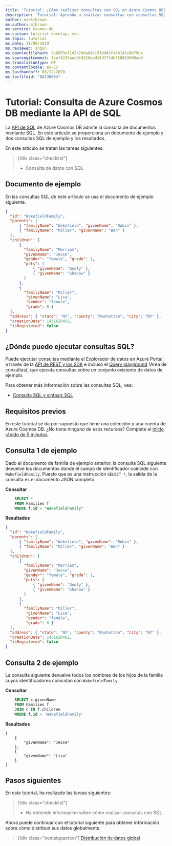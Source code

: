 ```yaml
---
title: 'Tutorial: ¿Cómo realizar consultas con SQL en Azure Cosmos DB?'
description: 'Tutorial: Aprenda a realizar consultas con consultas SQL en Azure Cosmos DB mediante el Sitio de prueba de consultas'
author: markjbrown
ms.author: mjbrown
ms.service: cosmos-db
ms.custom: tutorial-develop, mvc
ms.topic: tutorial
ms.date: 11/05/2019
ms.reviewer: sngun
ms.openlocfilehash: 2a6033ef1d2b7dda04b1510d42fa49141e0b79b4
ms.sourcegitcommit: 1aef4235aec3fd326ded18df7fdb750883809ae8
ms.translationtype: HT
ms.contentlocale: es-ES
ms.lasthandoff: 08/12/2020
ms.locfileid: "88136004"
---
```

# <a name="tutorial-query-azure-cosmos-db-by-using-the-sql-api"></a>Tutorial: Consulta de Azure Cosmos DB mediante la API de SQL

La [API de SQL](documentdb-introduction.md) de Azure Cosmos DB admite la consulta de documentos mediante SQL. En este artículo se proporciona un documento de ejemplo y dos consultas SQL de ejemplo y los resultados.

En este artículo se tratan las tareas siguientes: 

> [!div class="checklist"]
> * Consulta de datos con SQL

## <a name="sample-document"></a>Documento de ejemplo

En las consultas SQL de este artículo se usa el documento de ejemplo siguiente.

```json
{
  "id": "WakefieldFamily",
  "parents": [
      { "familyName": "Wakefield", "givenName": "Robin" },
      { "familyName": "Miller", "givenName": "Ben" }
  ],
  "children": [
      {
        "familyName": "Merriam", 
        "givenName": "Jesse", 
        "gender": "female", "grade": 1,
        "pets": [
            { "givenName": "Goofy" },
            { "givenName": "Shadow" }
        ]
      },
      { 
        "familyName": "Miller", 
         "givenName": "Lisa", 
         "gender": "female", 
         "grade": 8 }
  ],
  "address": { "state": "NY", "county": "Manhattan", "city": "NY" },
  "creationDate": 1431620462,
  "isRegistered": false
}
```

## <a name="where-can-i-run-sql-queries"></a>¿Dónde puedo ejecutar consultas SQL?

Puede ejecutar consultas mediante el Explorador de datos en Azure Portal, a través de la [API de REST y los SDK](sql-api-sdk-dotnet.md) e incluso el [Query playground](https://www.documentdb.com/sql/demo) (Área de consultas), que ejecuta consultas sobre un conjunto existente de datos de ejemplo.

Para obtener más información sobre las consultas SQL, vea:
* [Consulta SQL y sintaxis SQL](sql-query-getting-started.md)

## <a name="prerequisites"></a>Requisitos previos

En este tutorial se da por supuesto que tiene una colección y una cuenta de Azure Cosmos DB. ¿No tiene ninguno de esos recursos? Complete el [inicio rápido de 5 minutos](create-cosmosdb-resources-portal.md).

## <a name="example-query-1"></a>Consulta 1 de ejemplo

Dado el documento de familia de ejemplo anterior, la consulta SQL siguiente devuelve los documentos donde el campo de identificador coincide con `WakefieldFamily`. Puesto que es una instrucción `SELECT *`, la salida de la consulta es el documento JSON completo:

**Consultar**

```sql
    SELECT * 
    FROM Families f 
    WHERE f.id = "WakefieldFamily"
```

**Resultados**

```json
{
  "id": "WakefieldFamily",
  "parents": [
      { "familyName": "Wakefield", "givenName": "Robin" },
      { "familyName": "Miller", "givenName": "Ben" }
  ],
  "children": [
      {
        "familyName": "Merriam", 
        "givenName": "Jesse", 
        "gender": "female", "grade": 1,
        "pets": [
            { "givenName": "Goofy" },
            { "givenName": "Shadow" }
        ]
      },
      { 
        "familyName": "Miller", 
         "givenName": "Lisa", 
         "gender": "female", 
         "grade": 8 }
  ],
  "address": { "state": "NY", "county": "Manhattan", "city": "NY" },
  "creationDate": 1431620462,
  "isRegistered": false
}
```

## <a name="example-query-2"></a>Consulta 2 de ejemplo

La consulta siguiente devuelve todos los nombres de los hijos de la familia cuyos identificadores coincidan con `WakefieldFamily`.

**Consultar**

```sql
    SELECT c.givenName 
    FROM Families f 
    JOIN c IN f.children 
    WHERE f.id = 'WakefieldFamily'
```

**Resultados**

```
[
    {
        "givenName": "Jesse"
    },
    {
        "givenName": "Lisa"
    }
]
```


## <a name="next-steps"></a>Pasos siguientes

En este tutorial, ha realizado las tareas siguientes:

> [!div class="checklist"]
> * Ha obtenido información sobre cómo realizar consultas con SQL  

Ahora puede continuar con el tutorial siguiente para obtener información sobre cómo distribuir sus datos globalmente.

> [!div class="nextstepaction"]
> [Distribución de datos global](tutorial-global-distribution-sql-api.md)

